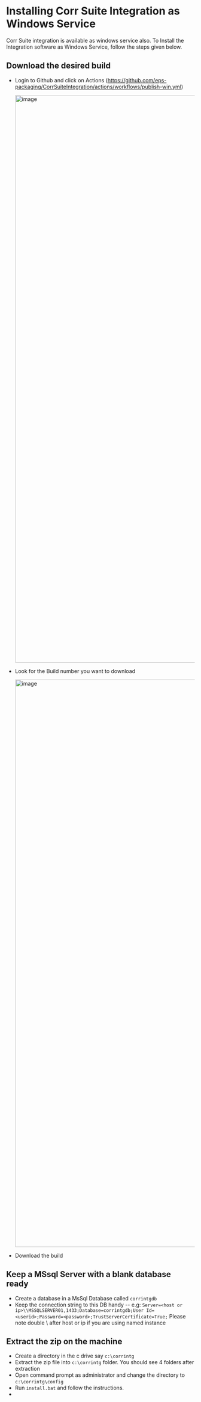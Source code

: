 # Installing Corr Suite Integration as Windows Service
Corr Suite integration is available as windows service also. To Install the Integration software as Windows Service, follow the steps given below.

## Download the desired build
- Login to Github and click on Actions (https://github.com/eps-packaging/CorrSuiteIntegration/actions/workflows/publish-win.yml)
  
  <img width="1511" alt="image" src="https://github.com/user-attachments/assets/3264909d-0960-4eac-804c-cd5c615f3c78" />

- Look for the Build number you want to download
  
  <img width="1511" alt="image" src="https://github.com/user-attachments/assets/275fc203-ade6-4a92-b4cb-0754fdc40cb8" />

- Download the build

## Keep a MSsql Server with a blank database ready
- Create a database in a MsSql Database called `corrintgdb`
- Keep the connection string to this DB handy
  -- e.g: `Server=<host or ip>\\MSSQLSERVER01,1433;Database=corrintgdb;User Id=<userid>;Password=<password>;TrustServerCertificate=True;`
  Please note double \\ after host or ip if you are using named instance
## Extract the zip on the machine
- Create a directory in the c drive say `c:\corrintg`
- Extract the zip file into `c:\corrintg` folder. You should see 4 folders after extraction
- Open command prompt as administrator and change the directory to `c:\corrintg\config`
- Run `install.bat` and follow the instructions.
- 
